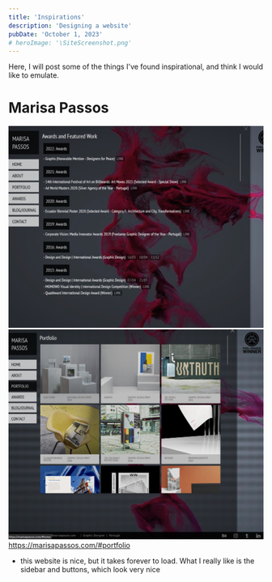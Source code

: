 ```yaml
---
title: 'Inspirations'
description: 'Designing a website'
pubDate: 'October 1, 2023'
# heroImage: '\SiteScreenshot.png'
---
```

Here, I will post some of the things I've found inspirational, and think I would like to emulate.

# Marisa Passos
![Alt text](image-1.png)
![Alt text](image.png)
https://marisapassos.com/#portfolio
- this website is nice, but it takes forever to load. What I really like is the sidebar and buttons, which look very nice



